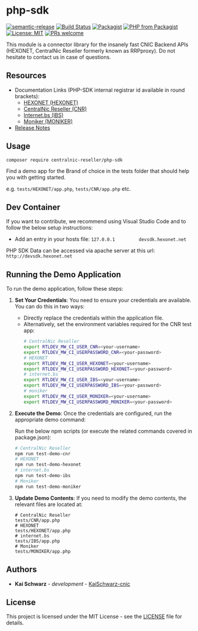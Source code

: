 # php-sdk

[![semantic-release](https://img.shields.io/badge/%20%20%F0%9F%93%A6%F0%9F%9A%80-semantic--release-e10079.svg)](https://github.com/semantic-release/semantic-release)
[![Build Status](https://github.com/centralnicgroup-opensource/rtldev-middleware-php-sdk/workflows/Release/badge.svg?branch=master)](https://github.com/centralnicgroup-opensource/rtldev-middleware-php-sdk/workflows/Release/badge.svg?branch=master)
[![Packagist](https://img.shields.io/packagist/v/centralnic-reseller/php-sdk.svg)](https://packagist.org/packages/centralnic-reseller/php-sdk)
[![PHP from Packagist](https://img.shields.io/packagist/php-v/centralnic-reseller/php-sdk.svg)](https://packagist.org/packages/centralnic-reseller/php-sdk)
[![License: MIT](https://img.shields.io/badge/License-MIT-blue.svg)](https://opensource.org/licenses/MIT)
[![PRs welcome](https://img.shields.io/badge/PRs-welcome-brightgreen.svg)](https://github.com/centralnicgroup-opensource/rtldev-middleware-php-sdk/blob/master/CONTRIBUTING.md)

This module is a connector library for the insanely fast CNIC Backend APIs (HEXONET, CentralNic Reseller formerly known as RRPproxy). Do not hesitate to contact us in case of questions.

## Resources

* Documentation Links (PHP-SDK internal registrar id available in round brackets):
    * [HEXONET (HEXONET)](https://www.hexonet.support/hc/en-gb/articles/13651711901213-Self-Development-Kit-for-PHP)
    * [CentralNic Reseller (CNR)](https://support.centralnicreseller.com/hc/en-gb/articles/13513253776285-Self-Development-Kit-for-PHP)
    * [Internet.bs (IBS)](https://www.hexonet.support/hc/en-gb/articles/13651711901213-Self-Development-Kit-for-PHP)
    * [Moniker (MONIKER)](https://support.centralnicreseller.com/hc/en-gb/articles/13513253776285-Self-Development-Kit-for-PHP)
* [Release Notes](https://github.com/centralnicgroup-opensource/rtldev-middleware-php-sdk/releases)

## Usage

```composer require centralnic-reseller/php-sdk```

Find a demo app for the Brand of choice in the tests folder that should help you with getting started.

e.g. `tests/HEXONET/app.php`, `tests/CNR/app.php` etc.

## Dev Container
If you want to contribute, we recommend using Visual Studio Code and to follow the below setup instructions:

* Add an entry in your hosts file: ```127.0.0.1         devsdk.hexonet.net```

PHP SDK Data can be accessed via apache server at this url: ```http://devsdk.hexonet.net```

## Running the Demo Application

To run the demo application, follow these steps:

1. **Set Your Credentials**:
   You need to ensure your credentials are available. You can do this in two ways:
   - Directly replace the credentials within the application file.
   - Alternatively, set the environment variables required for the CNR test app:
     ```sh
     # CentralNic Reseller
     export RTLDEV_MW_CI_USER_CNR=<your-username>
     export RTLDEV_MW_CI_USERPASSWORD_CNR=<your-password>
     # HEXONET
     export RTLDEV_MW_CI_USER_HEXONET=<your-username>
     export RTLDEV_MW_CI_USERPASSWORD_HEXONET=<your-password>
     # internet.bs
     export RTLDEV_MW_CI_USER_IBS=<your-username>
     export RTLDEV_MW_CI_USERPASSWORD_IBS=<your-password>
     # moniker
     export RTLDEV_MW_CI_USER_MONIKER=<your-username>
     export RTLDEV_MW_CI_USERPASSWORD_MONIKER=<your-password>
     ```

2. **Execute the Demo**: Once the credentials are configured, run the appropriate demo command:

    Run the below npm scripts (or execute the related commands covered in package.json):

    ```sh
    # CentralNic Reseller
    npm run test-demo-cnr
    # HEXONET
    npm run test-demo-hexonet
    # internet.bs
    npm run test-demo-ibs
    # Moniker
    npm run test-demo-moniker
    ```

3. **Update Demo Contents**:
   If you need to modify the demo contents, the relevant files are located at:

   ```plaintext
   # CentralNic Reseller
   tests/CNR/app.php
   # HEXONET
   tests/HEXONET/app.php
   # internet.bs
   tests/IBS/app.php
   # Moniker
   tests/MONIKER/app.php
   ```

## Authors

* **Kai Schwarz** - *development* - [KaiSchwarz-cnic](https://github.com/kaischwarz-cnic)

## License

This project is licensed under the MIT License - see the [LICENSE](LICENSE) file for details.
